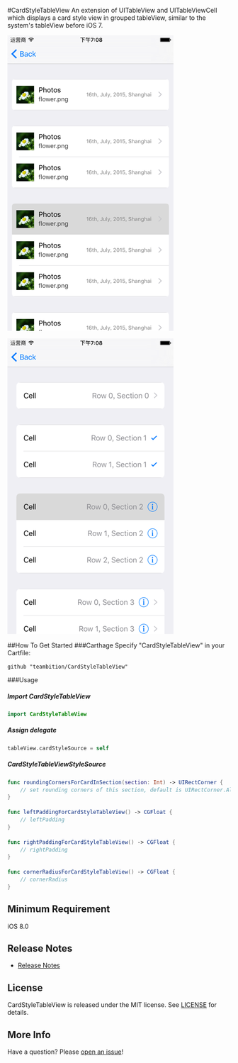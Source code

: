 #CardStyleTableView
An extension of UITableView and UITableViewCell which displays a card style view in grouped tableView, similar to the system's tableView before iOS 7.

![Screenshot](Screenshots/Screenshot-1.png "Screenshot-1")

![Screenshot](Screenshots/Screenshot-2.png "Screenshot-2")


##How To Get Started
###Carthage
Specify "CardStyleTableView" in your Cartfile:
```ogdl 
github "teambition/CardStyleTableView"
```

###Usage
#####  Import CardStyleTableView
```swift
import CardStyleTableView
```

##### Assign delegate
```swift
tableView.cardStyleSource = self
```

#####  CardStyleTableViewStyleSource
```swift
func roundingCornersForCardInSection(section: Int) -> UIRectCorner {
    // set rounding corners of this section, default is UIRectCorner.AllCorners
}

func leftPaddingForCardStyleTableView() -> CGFloat {
    // leftPadding
}

func rightPaddingForCardStyleTableView() -> CGFloat {
    // rightPadding
}

func cornerRadiusForCardStyleTableView() -> CGFloat {
    // cornerRadius
}
```

## Minimum Requirement
iOS 8.0

## Release Notes
* [Release Notes](https://github.com/teambition/CardStyleTableView/releases)

## License
CardStyleTableView is released under the MIT license. See [LICENSE](https://github.com/teambition/CardStyleTableView/blob/master/LICENSE.md) for details.

## More Info
Have a question? Please [open an issue](https://github.com/teambition/CardStyleTableView/issues/new)!
